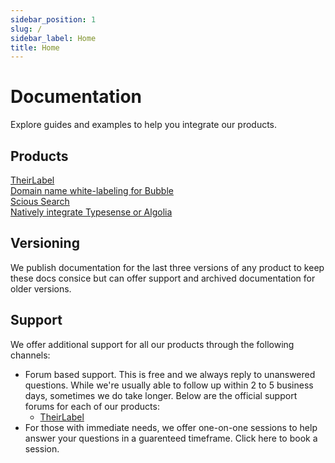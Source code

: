 ```yaml
---
sidebar_position: 1
slug: /
sidebar_label: Home
title: Home
---
```


# Documentation

Explore guides and examples to help you integrate our products.

## Products

<nav class="pagination-nav">
  <div class="pagination-nav__item">
    <a class="pagination-nav__link" href="theirlabel/latest">
      <div class="pagination-nav__sublabel">TheirLabel</div>
      <div class="pagination-nav__label">Domain name white-labeling for Bubble</div>
    </a>
  </div>

  <div class="pagination-nav__item pagination-nav__item--next">
    <a class="pagination-nav__link" href="scious-search/latest">
      <div class="pagination-nav__sublabel">Scious Search</div>
      <div class="pagination-nav__label">Natively integrate Typesense or Algolia</div>
    </a>
  </div> 
</nav>

## Versioning

We publish documentation for the last three versions of any product to keep these docs consice but can offer support and archived documentation for older versions.

## Support

We offer additional support for all our products through the following channels:

- Forum based support. This is free and we always reply to unanswered questions. While we're usually able to follow up within 2 to 5 business days, sometimes we do take longer. Below are the official support forums for each of our products:
  - [TheirLabel](https://forum.bubble.io/t/introducing-theirlabel-domain-name-white-labeling-for-bubble/104972/last)
- For those with immediate needs, we offer one-on-one sessions to help answer your questions in a guarenteed timeframe. Click here to book a session.
